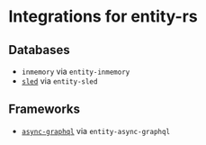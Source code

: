 # Integrations for entity-rs

## Databases

- `inmemory` via `entity-inmemory`
- [`sled`](https://github.com/spacejam/sled) via `entity-sled`

## Frameworks

- [`async-graphql`](https://github.com/async-graphql/async-graphql) via
  `entity-async-graphql`
